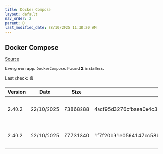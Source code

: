 ```yaml
---
title: Docker Compose
layout: default
nav_order: 2
parent: D
last_modified_date: 28/10/2025 11:38:20 AM
---
```


## Docker Compose

[Source](https://github.com/docker/compose)

Evergreen app: `DockerCompose`. Found **2** installers.

Last check: 🟢

| Version | Date       | Size     | Sha256                                                           | Architecture | InstallerType | Type | URI                                                                                                                                                                                              |
| ------- | ---------- | -------- | ---------------------------------------------------------------- | ------------ | ------------- | ---- | ------------------------------------------------------------------------------------------------------------------------------------------------------------------------------------------------ |
| 2.40.2  | 22/10/2025 | 73868288 | 4acf95d3276cfbaea0e4c348f92f92ac792adc93566b166b5a5acef812a81439 | ARM64        | Default       | exe  | [https://github.com/docker/compose/releases/download/v2.40.2/docker-compose-windows-aarch64.exe](https://github.com/docker/compose/releases/download/v2.40.2/docker-compose-windows-aarch64.exe) |
| 2.40.2  | 22/10/2025 | 77731840 | 1f7f20b91e0564147dc58b3a58a22a8f64a787e060ce3c25789f408beacc0c4d | x64          | Default       | exe  | [https://github.com/docker/compose/releases/download/v2.40.2/docker-compose-windows-x86_64.exe](https://github.com/docker/compose/releases/download/v2.40.2/docker-compose-windows-x86_64.exe)   |
